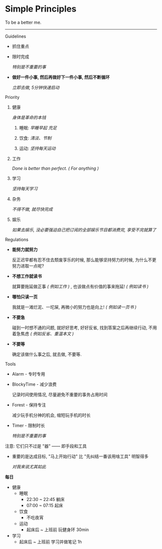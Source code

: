 # Simple Principles

To be a better me.

---

Guidelines

-   抓住重点

-   限时完成

    _特别是不重要的事_

-   **做好一件小事, 然后再做好下一件小事, 然后不断循环**

    _立即去做, 5分钟快速启动_

Priority

1.  健康

    _身体是革命的本钱_

    1.  睡眠: _早睡早起 充足_

    1.  饮食: _清淡、节制_

    1.  运动: _坚持每天运动_

1.  工作

    _Done is better than perfect. ( For anything )_

1.  学习

    _坚持每天学习_

1.  杂务

    _不得不做, 就尽快完成_

1.  娱乐

    _如果去娱乐, 没必要强迫自己把订阅的全部娱乐节目都消费完, 享受不完就算了_

Regulations

-   **能努力就努力**

    反正迟早都有忍不住去颓废享乐的时候, 那么能够坚持努力的时候, 为什么不更努力进取一点呢?

-   **不想工作就读书**

    就算要拖延做正事 _( 例如工作 )_ , 也该做点有价值的事来拖延! _( 例如读书 )_

-   **哪怕只读一页**

    我就是一滩烂泥、一坨屎, 再微小的努力也是向上! _( 例如读一页书 )_

-   **不要急**

    碰到一时想不通的问题, 就好好思考, 好好反省, 找到答案之后再继续行动, 不用着急焦虑 _( 例如反省、重温本文 )_

-   **不要等**

    确定该做什么事之后, 就去做, 不要等.

Tools

-   Alarm - 专时专用

    <!-- 什么时间就该干什么事, 只提醒最重要的事务 -->

-   BlockyTime - 减少浪费

    记录时间使用情况, 尽量避免不重要的事务占用时间

-   Forest - 保持专注

    减少玩手机分神的机会, 缩短玩手机的时长

-   Timer - 限制时长

    _特别是不重要的事_

注意: 它们只不过是 "器" —— 即手段和工具

-   重要的是达成目标,
    "马上开始行动" 比 "先纠结一番该用啥工具" 明智得多

    _对我来说尤其如此_

**每日**

- 健康
    - 睡眠
        - 22:30 ~ 22:45 躺床
        - 07:00 ~ 07:15 起床
    - 饮食
        - 不吃夜宵
    - 运动
        - 起床后 ~ 上班前 玩健身环 30min
- 学习
    - 起床后 ~ 上班前 学习并做笔记 1h
